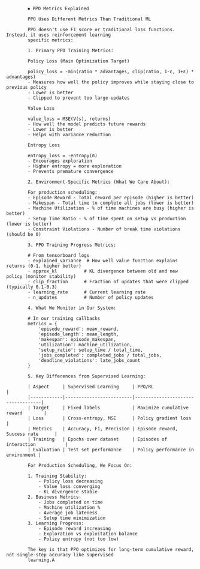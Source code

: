             ⏺ PPO Metrics Explained

            PPO Uses Different Metrics Than Traditional ML

            PPO doesn't use F1 score or traditional loss functions. Instead, it uses reinforcement learning 
            specific metrics:

            1. Primary PPO Training Metrics:

            Policy Loss (Main Optimization Target)

            policy_loss = -min(ratio * advantages, clip(ratio, 1-ε, 1+ε) * advantages)
            - Measures how well the policy improves while staying close to previous policy
            - Lower is better
            - Clipped to prevent too large updates

            Value Loss

            value_loss = MSE(V(s), returns)
            - How well the model predicts future rewards
            - Lower is better
            - Helps with variance reduction

            Entropy Loss

            entropy_loss = -entropy(π)
            - Encourages exploration
            - Higher entropy = more exploration
            - Prevents premature convergence

            2. Environment-Specific Metrics (What We Care About):

            For production scheduling:
            - Episode Reward - Total reward per episode (higher is better)
            - Makespan - Total time to complete all jobs (lower is better)
            - Machine Utilization - % of time machines are busy (higher is better)
            - Setup Time Ratio - % of time spent on setup vs production (lower is better)
            - Constraint Violations - Number of break time violations (should be 0)

            3. PPO Training Progress Metrics:

            # From tensorboard logs
            - explained_variance  # How well value function explains returns (0-1, higher better)
            - approx_kl          # KL divergence between old and new policy (monitor stability)
            - clip_fraction      # Fraction of updates that were clipped (typically 0.1-0.3)
            - learning_rate      # Current learning rate
            - n_updates          # Number of policy updates

            4. What We Monitor in Our System:

            # In our training callbacks
            metrics = {
                'episode_reward': mean_reward,
                'episode_length': mean_length,
                'makespan': episode_makespan,
                'utilization': machine_utilization,
                'setup_ratio': setup_time / total_time,
                'jobs_completed': completed_jobs / total_jobs,
                'deadline_violations': late_jobs_count
            }

            5. Key Differences from Supervised Learning:

            | Aspect     | Supervised Learning     | PPO/RL                            |
            |------------|-------------------------|-----------------------------------|
            | Target     | Fixed labels            | Maximize cumulative reward        |
            | Loss       | Cross-entropy, MSE      | Policy gradient loss              |
            | Metrics    | Accuracy, F1, Precision | Episode reward, Success rate      |
            | Training   | Epochs over dataset     | Episodes of interaction           |
            | Evaluation | Test set performance    | Policy performance in environment |

            For Production Scheduling, We Focus On:

            1. Training Stability:
                - Policy loss decreasing
                - Value loss converging
                - KL divergence stable
            2. Business Metrics:
                - Jobs completed on time
                - Machine utilization %
                - Average job lateness
                - Setup time minimization
            3. Learning Progress:
                - Episode reward increasing
                - Exploration vs exploitation balance
                - Policy entropy (not too low)

            The key is that PPO optimizes for long-term cumulative reward, not single-step accuracy like supervised
            learning.A